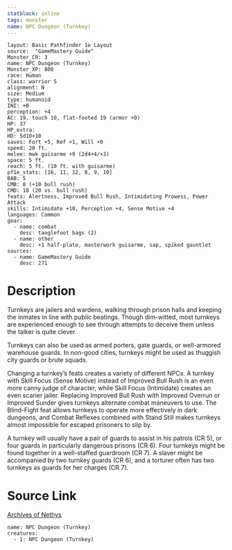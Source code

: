 ```yaml
---
statblock: inline
tags: monster
name: NPC Dungeon (Turnkey)
---
```

```statblock
layout: Basic Pathfinder 1e Layout
source:  "GameMastery Guide"
Monster_CR: 3
name: NPC Dungeon (Turnkey)
Monster_XP: 800
race: Human
class: warrior 5
alignment: N
size: Medium
type: humanoid
INI: +0
perception: +4
AC: 19, touch 10, flat-footed 19 (armor +9)
HP: 37
HP_extra: 
HD: 5d10+10
saves: Fort +5, Ref +1, Will +0
speed: 20 ft.
melee: mwk guisarme +9 (2d4+4/×3)
space: 5 ft.
reach: 5 ft. (10 ft. with guisarme)
pf1e_stats: [16, 11, 12, 8, 9, 10]
BAB: 5
CMB: 8 (+10 bull rush)
CMD: 18 (20 vs. bull rush)
feats: Alertness, Improved Bull Rush, Intimidating Prowess, Power Attack
skills: Intimidate +10, Perception +4, Sense Motive +4
languages: Common
gear:
  - name: combat
    desc: tanglefoot bags (2)
  - name: other
    desc: +1 half-plate, masterwork guisarme, sap, spiked gauntlet
sources:
  - name: GameMastery Guide
    desc: 271
```
# Description
Turnkeys are jailers and wardens, walking through prison halls and keeping the inmates in line with public beatings. Though dim-witted, most turnkeys are experienced enough to see through attempts to deceive them unless the talker is quite clever.

Turnkeys can also be used as armed porters, gate guards, or well-armored warehouse guards. In non-good cities, turnkeys might be used as thuggish city guards or brute squads.

Changing a turnkey’s feats creates a variety of different NPCs. A turnkey with Skill Focus (Sense Motive) instead of Improved Bull Rush is an even more canny judge of character, while Skill Focus (Intimidate) creates an even scarier jailer. Replacing Improved Bull Rush with Improved Overrun or Improved Sunder gives turnkeys alternate combat maneuvers to use. The Blind-Fight feat allows turnkeys to operate more effectively in dark dungeons, and Combat Reflexes combined with Stand Still makes turnkeys almost impossible for escaped prisoners to slip by.

A turnkey will usually have a pair of guards to assist in his patrols (CR 5), or four guards in particularly dangerous prisons (CR 6). Four turnkeys might be found together in a well-staffed guardroom (CR 7). A slaver might be accompanied by two turnkey guards (CR 6), and a torturer often has two turnkeys as guards for her charges (CR 7).
# Source Link
[Archives of Nethys](https://aonprd.com/NPCDisplay.aspx?ItemName=Dungeon%20(Turnkey))
```encounter-table
name: NPC Dungeon (Turnkey)
creatures:
  - 1: NPC Dungeon (Turnkey)
```
